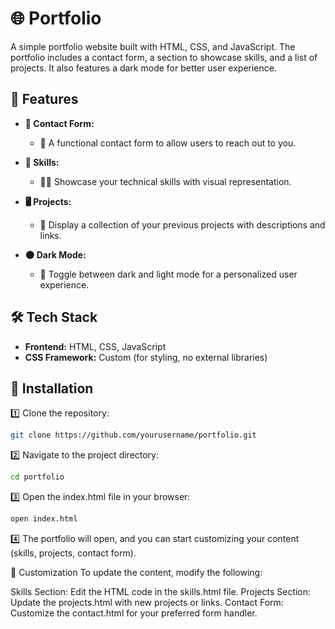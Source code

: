# 🌐 Portfolio

A simple portfolio website built with HTML, CSS, and JavaScript. The portfolio includes a contact form, a section to showcase skills, and a list of projects. It also features a dark mode for better user experience.

## 🚀 Features

- **📑 Contact Form:**
  - 📧 A functional contact form to allow users to reach out to you.

- **💪 Skills:**
  - 🧑‍💻 Showcase your technical skills with visual representation.

- **🖥️ Projects:**
  - 📂 Display a collection of your previous projects with descriptions and links.

- **🌑 Dark Mode:**
  - 🌙 Toggle between dark and light mode for a personalized user experience.

## 🛠️ Tech Stack

- **Frontend:** HTML, CSS, JavaScript
- **CSS Framework:** Custom (for styling, no external libraries)

## 🏁 Installation

1️⃣ Clone the repository:
   ```bash
   git clone https://github.com/yourusername/portfolio.git
```

2️⃣ Navigate to the project directory:
   ```bash
cd portfolio
```

3️⃣ Open the index.html file in your browser:
   ```bash
open index.html
```

4️⃣ The portfolio will open, and you can start customizing your content (skills, projects, contact form).

🌟 Customization
To update the content, modify the following:

Skills Section: Edit the HTML code in the skills.html file.
Projects Section: Update the projects.html with new projects or links.
Contact Form: Customize the contact.html for your preferred form handler.
